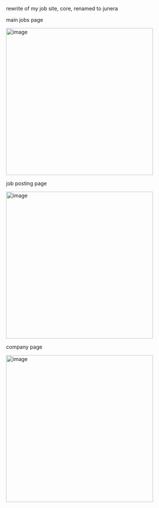rewrite of my job site, core, renamed to junera

main jobs page

<img width="400" alt="image" src="https://github.com/user-attachments/assets/4e53f3e9-8c41-4f6e-85e3-b0c709d44191">


job posting page

<img width="400" alt="image" src="https://github.com/user-attachments/assets/e3971079-4055-497e-bb99-919b7332bf00">


company page

<img width="400" alt="image" src="https://github.com/user-attachments/assets/cb39e532-b337-46f1-818a-d0ca08f4a3ee">
